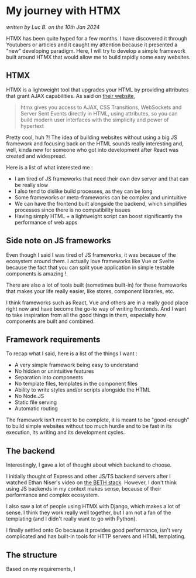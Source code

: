 # My journey with HTMX

*written by Luc B. on the 10th Jan 2024*

HTMX has been quite hyped for a few months.
I have discovered it through Youtubers or articles and it caught my attention because it presented a "new" developing paradigm.
Here, I will try to develop a simple framework built around HTMX that would allow me to build rapidly some easy websites.

## HTMX

HTMX is a lightweight tool that upgrades your HTML by providing attributes that grant AJAX capabilities.
As said on [their website](https://htmx.org/),

> htmx gives you access to AJAX, CSS Transitions, WebSockets and Server Sent Events directly in HTML, using attributes, so you can build modern user interfaces with the simplicity and power of hypertext

Pretty cool, huh ?! The idea of building websites without using a big JS framework and focusing back on the HTML sounds really interesting and, well, kinda new for someone who got into development after React was created and widespread.

Here is a list of what interested me :

- I am tired of JS frameworks that need their own dev server and that can be really slow
- I also tend to dislike build processes, as they can be long
- Some frameworks or meta-frameworks can be complex and unintuitive
- We can have the frontend built alongside the backend, which simplifies processes since there is no compatibility issues
- Having simply HTML + a lightweight script can boost significantly the performance of web apps

## Side note on JS frameworks

Even though I said I was tired of JS frameworks, it was because of the ecosystem around them. I actually love frameworks like Vue or Svelte because the fact that you can split youe application in simple testable components is amazing !

There are also a lot of tools built (sometimes built-in) for these frameworks that makes your life really easier, like stores, component libraries, etc.

I think frameworks such as React, Vue and others are in a really good place right now and have become the go-to way of writing frontends. And I want to take inspiration from all the good things in them, especially how components are built and combined.

## Framework requirements

To recap what I said, here is a list of the things I want :

- A very simple framework being easy to understand
- No hidden or unintuitive features
- Separation into components
- No template files, templates in the component files
- Ability to write styles and/or scripts alongside the HTML
- No Node.JS
- Static file serving
- Automatic routing

The framework isn't meant to be complete, it is meant to be "good-enough" to build simple websites without too much hurdle and to be fast in its execution, its writing and its development cycles.

## The backend

Interestingly, I gave a lot of thought about which backend to choose.

I initially thought of Express and other JS/TS backend servers after I watched Ethan Niser's video on [the BETH stack](https://www.youtube.com/watch?v=cpzowDDJj24). However, I don't think using JS backends in my context makes sense, because of their performance and complex ecosystem.

I also saw a lot of people using HTMX with Django, which makes a lot of sense. I think they work really well together, but I am not a fan of the templating (and I didn't really want to go with Python).

I finally settled onto Go because it provides good performance, isn't very complicated and has built-in tools for HTTP servers and HTML templating.

## The structure

Based on my requirements, I 
